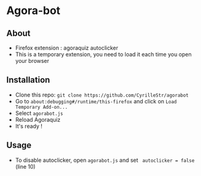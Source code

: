 # Agora-bot
## About
- Firefox extension : agoraquiz autoclicker
- This is a temporary extension, you need to load it each time you open your browser
## Installation
- Clone this repo: ```git clone https://github.com/CyrilleStr/agorabot```
- Go to ```about:debugging#/runtime/this-firefox``` and click on ```Load Temporary Add-on...```
- Select ```agorabot.js```
- Reload Agoraquiz
- It's ready !
## Usage
- To disable autoclicker, open ```agorabot.js``` and set ``` autoclicker = false``` (line 10)
